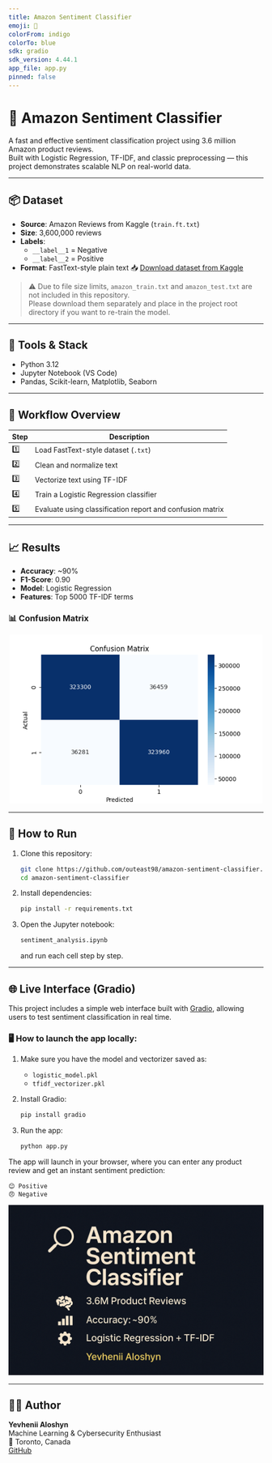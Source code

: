 ```yaml
---
title: Amazon Sentiment Classifier
emoji: 🧠
colorFrom: indigo
colorTo: blue
sdk: gradio
sdk_version: 4.44.1
app_file: app.py
pinned: false
---
```


# 🧠 Amazon Sentiment Classifier

A fast and effective sentiment classification project using 3.6 million Amazon product reviews.  
Built with Logistic Regression, TF-IDF, and classic preprocessing — this project demonstrates scalable NLP on real-world data.

---

## 📦 Dataset
- **Source**: Amazon Reviews from Kaggle (`train.ft.txt`)
- **Size**: 3,600,000 reviews
- **Labels**:  
  - `__label__1` = Negative  
  - `__label__2` = Positive  
- **Format**: FastText-style plain text
📥 [Download dataset from Kaggle](https://www.kaggle.com/datasets/bittlingmayer/amazonreviews)
> ⚠️ Due to file size limits, `amazon_train.txt` and `amazon_test.txt` are not included in this repository.  
> Please download them separately and place in the project root directory if you want to re-train the model.

---

## 🧰 Tools & Stack
- Python 3.12
- Jupyter Notebook (VS Code)
- Pandas, Scikit-learn, Matplotlib, Seaborn

---

## 🧪 Workflow Overview

| Step | Description |
|------|-------------|
| 1️⃣  | Load FastText-style dataset (`.txt`) |
| 2️⃣  | Clean and normalize text |
| 3️⃣  | Vectorize text using TF-IDF |
| 4️⃣  | Train a Logistic Regression classifier |
| 5️⃣  | Evaluate using classification report and confusion matrix |

---

## 📈 Results

- **Accuracy**: ~90%
- **F1-Score**: 0.90
- **Model**: Logistic Regression
- **Features**: Top 5000 TF-IDF terms

### 📊 Confusion Matrix

<p align="center">
  <img src="confusion_matrix.png" width="500"/>
</p>

---

## 🚀 How to Run

1. Clone this repository:
   ```bash
   git clone https://github.com/outeast98/amazon-sentiment-classifier.git
   cd amazon-sentiment-classifier
   ```

2. Install dependencies:
   ```bash
   pip install -r requirements.txt
   ```

3. Open the Jupyter notebook:
   ```bash
   sentiment_analysis.ipynb
   ```
   and run each cell step by step.

---

## 🌐 Live Interface (Gradio)

This project includes a simple web interface built with [Gradio](https://gradio.app/), allowing users to test sentiment classification in real time.

### 🖥 How to launch the app locally:

1. Make sure you have the model and vectorizer saved as:
   - `logistic_model.pkl`
   - `tfidf_vectorizer.pkl`

2. Install Gradio:
   ```bash
   pip install gradio
   ```

3. Run the app:
   ```bash
   python app.py
   ```

The app will launch in your browser, where you can enter any product review and get an instant sentiment prediction:

```
😊 Positive  
😠 Negative
```

<p align="center">
  <img src="preview.png" width="600"/>
</p>

---

## 👨‍💻 Author

**Yevhenii Aloshyn**  
Machine Learning & Cybersecurity Enthusiast  
📍 Toronto, Canada  
[GitHub](https://github.com/callmeoutsider)